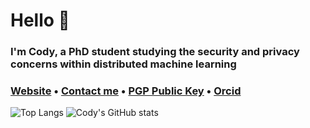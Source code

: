 # Hello 👋
### I'm Cody, a PhD student studying the security and privacy concerns within distributed machine learning
### <a href="https://codymlewis.com">Website</a> &bull; <a href="mailto:hello@codymlewis.com">Contact me</a> &bull; <a href="https://codymlewis.com/cody.gpg">PGP Public Key</a> &bull; <a href="https://orcid.org/0000-0002-7796-3230">Orcid</a>

![Top Langs](https://github-readme-stats.vercel.app/api/top-langs/?username=codymlewis&theme=monokai&hide=c&layout=compact)
![Cody's GitHub stats](https://github-readme-stats.vercel.app/api?username=codymlewis&show_icons=true&theme=monokai)
